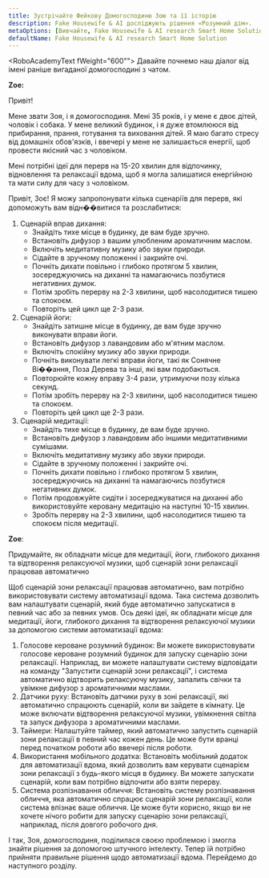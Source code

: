 ```yaml
---
title: Зустрічайте Фейкову Домогосподиню Зою та її історію
description: Fake Housewife & AI досліджують рішення «Розумний дім».
metaOptions: [Вивчайте, Fake Housewife & AI research Smart Home Solution]
defaultName: Fake Housewife & AI research Smart Home Solution
---
```


<LessonImages imageClasses="mb"  src='fake-housewife-and-ai-research-smart-home-solution/lesson-2-banner.png' alt="fake housewife ai" />

<RoboAcademyText fWeight="600"">
Давайте почнемо наш діалог від імені раніше вигаданої домогосподині з чатом.
</RoboAcademyText>

<RoboAcademyDialog >

**Zoe:**

Привіт!

Мене звати Зоя, і я домогосподиня. Мені 35 років, і у мене є двоє дітей, чоловік і собака. У мене великий будинок, і я дуже втомлююся від прибирання, прання, готування та виховання дітей. Я маю багато стресу від домашніх обов'язків, і ввечері у мене не залишається енергії, щоб провести якісний час з чоловіком.

Мені потрібні ідеї для перерв на 15-20 хвилин для відпочинку, відновлення та релаксації вдома, щоб я могла залишатися енергійною та мати силу для часу з чоловіком.


</RoboAcademyDialog>



<RoboAcademyDialog>

<ChatGPT/>

Привіт, Зоє! Я можу запропонувати кілька сценаріїв для перерв, які допоможуть вам відн��витися та розслабитися:

1. Сценарій вправ дихання:
    - Знайдіть тихе місце в будинку, де вам буде зручно.
    - Встановіть дифузор з вашим улюбленим ароматичним маслом.
    - Включіть медитативну музику або звуки природи.
    - Сідайте в зручному положенні і закрийте очі.
    - Почніть дихати повільно і глибоко протягом 5 хвилин, зосереджуючись на диханні та намагаючись позбутися негативних думок.
    - Потім зробіть перерву на 2-3 хвилини, щоб насолодитися тишею та спокоєм.
    - Повторіть цей цикл ще 2-3 рази.
2. Сценарій йоги:
    - Знайдіть затишне місце в будинку, де вам буде зручно виконувати вправи йоги.
    - Встановіть дифузор з лавандовим або м'ятним маслом.
    - Включіть спокійну музику або звуки природи.
    - Почніть виконувати легкі вправи йоги, такі як Сонячне Ві��ання, Поза Дерева та інші, які вам подобаються.
    - Повторюйте кожну вправу 3-4 рази, утримуючи позу кілька секунд.
    - Потім зробіть перерву на 2-3 хвилини, щоб насолодитися тишею та спокоєм.
    - Повторіть цей цикл ще 2-3 рази.
3. Сценарій медитації:
    - Знайдіть тихе місце в будинку, де вам буде зручно.
    - Встановіть дифузор з лавандовим або іншими медитативними сумішами.
    - Включіть медитативну музику або звуки природи.
    - Сідайте в зручному положенні і закрийте очі.
    - Почніть дихати повільно і глибоко протягом 5 хвилин, зосереджуючись на диханні та намагаючись позбутися негативних думок.
    - Потім продовжуйте сидіти і зосереджуватися на диханні або використовуйте керовану медитацію на наступні 10-15 хвилин.
    - Зробіть перерву на 2-3 хвилини, щоб насолодитися тишею та спокоєм після медитації.

</RoboAcademyDialog>

<RoboAcademyDialog>

**Zoe**:

Придумайте, як обладнати місце для медитації, йоги, глибокого дихання та відтворення релаксуючої музики, щоб сценарій зони релаксації працював автоматично

</RoboAcademyDialog>

<RoboAcademyDialog>

<ChatGPT/>

Щоб сценарій зони релаксації працював автоматично, вам потрібно використовувати систему автоматизації вдома. Така система дозволить вам налаштувати сценарій, який буде автоматично запускатися в певний час або за певних умов. Ось деякі ідеї, як обладнати місце для медитації, йоги, глибокого дихання та відтворення релаксуючої музики за допомогою системи автоматизації вдома:

1. Голосове кероване розумний будинок: Ви можете використовувати голосове кероване розумний будинок для запуску сценарію зони релаксації. Наприклад, ви можете налаштувати систему відповідати на команду "Запустити сценарій зони релаксації", і система автоматично відтворить релаксуючу музику, запалить свічки та увімкне дифузор з ароматичними маслами.
2. Датчики руху: Встановіть датчики руху в зоні релаксації, які автоматично спрацюють сценарій, коли ви зайдете в кімнату. Це може включати відтворення релаксуючої музики, увімкнення світла та запуск дифузора з ароматичними маслами.
3. Таймери: Налаштуйте таймер, який автоматично запустить сценарій зони релаксації в певний час кожен день. Це може бути вранці перед початком роботи або ввечері після роботи.
4. Використання мобільного додатка: Встановіть мобільний додаток для автоматизації вдома, який дозволить вам керувати сценарієм зони релаксації з будь-якого місця в будинку. Ви можете запускати сценарій, коли вам потрібно відпочити або взяти перерву.
5. Система розпізнавання обличчя: Встановіть систему розпізнавання обличчя, яка автоматично спрацює сценарій зони релаксації, коли система впізнає ваше обличчя. Це може бути корисно, якщо ви не хочете нічого робити для запуску сценарію зони релаксації, наприклад, після довгого робочого дня.

</RoboAcademyDialog>

<RoboAcademyText>

І так, Зоя, домогосподиня, поділилася своєю проблемою і змогла знайти рішення за допомогою штучного інтелекту. Тепер їй потрібно прийняти правильне рішення щодо автоматизації вдома. Перейдемо до наступного розділу.

</RoboAcademyText>